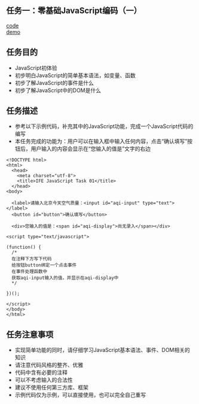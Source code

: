 ## 任务一：零基础JavaScript编码（一）
[code](https://github.com/Coder-Min/BaiduIFE/blob/master/task1/%E9%9B%B6%E5%9F%BA%E7%A1%80JavaScript%E7%BC%96%E7%A0%81%EF%BC%88%E4%B8%80%EF%BC%89.html)<br>
[demo](https://coder-min.github.io/BaiduIFE/task1/%E9%9B%B6%E5%9F%BA%E7%A1%80JavaScript%E7%BC%96%E7%A0%81%EF%BC%88%E4%B8%80%EF%BC%89.html)
## 任务目的
- JavaScript初体验
- 初步明白JavaScript的简单基本语法，如变量、函数
- 初步了解JavaScript的事件是什么
- 初步了解JavaScript中的DOM是什么
## 任务描述
- 参考以下示例代码，补充其中的JavaScript功能，完成一个JavaScript代码的编写
- 本任务完成的功能为：用户可以在输入框中输入任何内容，点击“确认填写”按钮后，用户输入的内容会显示在“您输入的值是”文字的右边
```
<!DOCTYPE html>
<html>
  <head>
    <meta charset="utf-8">
    <title>IFE JavaScript Task 01</title>
  </head>
<body>

  <label>请输入北京今天空气质量：<input id="aqi-input" type="text"></label>
  <button id="button">确认填写</button>

  <div>您输入的值是：<span id="aqi-display">尚无录入</span></div>

<script type="text/javascript">

(function() {
  /*    
  在注释下方写下代码
  给按钮button绑定一个点击事件
  在事件处理函数中
  获取aqi-input输入的值，并显示在aqi-display中
  */

})();

</script>
</body>
</html>
```
## 任务注意事项
- 实现简单功能的同时，请仔细学习JavaScript基本语法、事件、DOM相关的知识
- 请注意代码风格的整齐、优雅
- 代码中含有必要的注释
- 可以不考虑输入的合法性
- 建议不使用任何第三方库、框架
- 示例代码仅为示例，可以直接使用，也可以完全自己重写